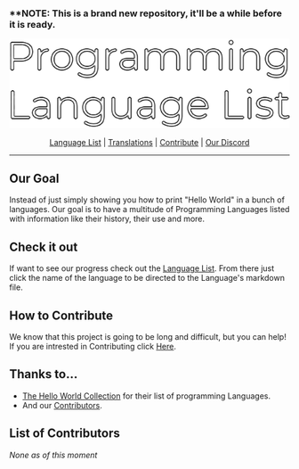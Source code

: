 ### ****NOTE:** This is a brand new repository, it'll be a while before it is ready.

<div align="center">
<img src="Resources/PLL-banner.png" alt="Programming Language List Banner">
  
<p style="font-size:11px">
  
[Language List](https://github.com/Maniacxxx/programming-language-list/blob/main/Language-List.md) | 
[Translations](https://github.com/Maniacxxx/programming-language-list/blob/main/Translations-List.md) | 
[Contribute](https://github.com/Maniacxxx/programming-language-list/blob/main/Contribute.md) | 
[Our Discord]()
</p>

</div>
  
---
## Our Goal
Instead of just simply showing you how to print "Hello World" in a bunch of languages. Our goal is to have a multitude of Programming Languages listed with information like their history, their use and more.

## Check it out
If want to see our progress check out the [Language List](https://github.com/Maniacxxx/programming-language-list/blob/main/Language-List.md). From there just click the name of the language to be directed to the Language's markdown file.

## How to Contribute
We know that this project is going to be long and difficult, but you can help! If you are intrested in Contributing click [Here](https://github.com/Maniacxxx/programming-language-list/blob/main/Contribute.md).

## Thanks to...
- [The Hello World Collection](http://helloworldcollection.de/) for their list of programming Languages.
- And our [Contributors](#List-of-Contributors).

## List of Contributors
*None as of this moment*
